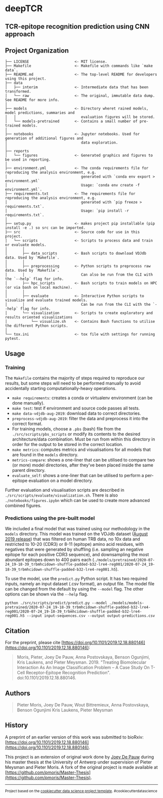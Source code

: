 deepTCR
==============================

## TCR-epitope recognition prediction using CNN approach

Project Organization
------------

    ├── LICENSE                     <- MIT license.
    ├── Makefile                    <- Makefile with commands like `make data`.
    ├── README.md                   <- The top-level README for developers using this project.
    ├── data
    │   ├── interim                 <- Intermediate data that has been transformed.
    │   └── raw                     <- The original, immutable data dump. See README for more info.
    │
    ├── models                      <- Directory wheret rained models, model predictions, summaries and
    │   │                              evaluation figures will be stored.
    │   └── models-pretrained       <- Contains a small number of pre-trained models.
    │
    ├── notebooks                   <- Jupyter notebooks. Used for generation of additional figures and
    │                                  data exploration.
    │
    ├── reports
    │   └── figures                 <- Generated graphics and figures to be used in reporting.
    │
    ├── environment.yml             <- The conda requirements file for reproducing the analysis environment, e.g.
    │                                  generated with `conda env export > environment.yml`
    │                                  Usage: `conda env create -f environment.yml`.
    ├── requirements.txt            <- The requirements file for reproducing the analysis environment, e.g.
    │                                  generated with `pip freeze > requirements.txt`.
    │                                  Usage: `pip install -r requirements.txt`.
    │
    ├── setup.py                    <- makes project pip installable (pip install -e .) so src can be imported.
    ├── src                         <- Source code for use in this project.
    │   └── scripts                 <- Scripts to process data and train or evaluate models.
    │       │
    │       ├── data_scripts        <- Bash scripts to download VDJdb data. Used by `Makefile`.
    │       │
    │       ├── preprocessing       <- Python scripts to preprocess raw data. Used by `Makefile`.
    │       │                          Can also be run from the CLI with the `--help` flag for info.
    │       ├── hpc_scripts         <- Bash scripts to train models on HPC (or via bash on local machine).
    │       │
    │       ├── evaluate            <- Interactive Python scripts to visualize and evaluate trained models.
    │       │                          Can be run from the CLI with the `--help` flag for info.
    │       └── visualization       <- Scripts to create exploratory and results oriented visualizations
    │           └── visualize.sh    <- Contains Bash functions to utilise the different Python scripts.
    │
    └── tox.ini                     <- tox file with settings for running pytest.

## Usage

### Training

The `Makefile` contains the majority of steps required to reproduce our results, but some steps will need to be performed manually to avoid accidentally starting computationally-heavy operations.

- `make requirements`: creates a conda or virtualenv environment (can be done manually).
- `make test`: test if environment and source code passes all tests.
- `make data-vdjdb-aug-2019`: download data to correct directories.
- `preprocess-vdjdb-aug-2019`: filter the data and preprocess it into the correct format.
- For training models, choose a `.pbs` (bash) file from the `./src/scripts/pbs_scripts` or modify its contents to the desired architecture/data combination. Must be run from within this directory in order for the output to be stored in the correct location.
- `make metrics`: computes metrics and visualisations for all models that are found in the `models` directory.
- `metrics-compare`: shows a one-liner that can be utilised to compare two (or more) model directories, after they've been placed inside the same parent directory.
- `evaluate_self`: shows a one-liner that can be utilised to perform a per-epitope evaluation on a model directory.

Further evaluation and visualisation scripts are described in `./src/scripts/evaluate/visualization.sh`. There is also `./notebooks/figures.ipybn` which can be used to create more advanced combined figures.

### Predictions using the pre-built model

We included a final model that was trained using our methodology in the `models` directory. This model was trained on the VDJdb dataset ([August 2019 release](https://github.com/antigenomics/vdjdb-db/releases/tag/2019-08-08)) that was filtered on human TRB data, no 10x data and restricted to 10-20 (CDR3) or 8-11 (epitope) amino acid residues, with negatives that were generated by shuffling (i.e. sampling an negative epitope for each positive CDR3 sequence), and downsampling the most abundant epitopes down to 400 pairs each (`./models/pretrained/2020-07-24_19-18-39_trbmhcidown-shuffle-padded-b32-lre4-reg001/2020-07-24_19-18-39_trbmhcidown-shuffle-padded-b32-lre4-reg001.h5`).

To use the model, use the `predict.py` Python script. It has two required inputs, namely an input dataset (.csv format), an output file. The model file can be changed from the default by using the `--model` flag. The other options can be shown via the `--help` flag.

```
python ./src/scripts/predict/predict.py --model ./models/models-pretrained/2020-07-24_19-18-39_trbmhcidown-shuffle-padded-b32-lre4-reg001/2020-07-24_19-18-39_trbmhcidown-shuffle-padded-b32-lre4-reg001.h5 --input input-sequences.csv --output output-predictions.csv
```

## Citation

For the preprint, please cite [https://doi.org/10.1101/2019.12.18.880146](https://doi.org/10.1101/2019.12.18.880146):

>Moris, Pieter, Joey De Pauw, Anna Postovskaya, Benson Ogunjimi, Kris Laukens, and Pieter Meysman. 2019. "Treating Biomolecular Interaction As An Image Classification Problem – A Case Study On T-Cell Receptor-Epitope Recognition Prediction". doi:10.1101/2019.12.18.880146.

## Authors

>Pieter Moris,
>Joey De Pauw,
>Wout Bittremieux,
>Anna Postovskaya,
>Benson Ogunjimi
>Kris Laukens,
>Pieter Meysman

## History

A preprint of an earlier version of this work was submitted to bioRxiv: [https://doi.org/10.1101/2019.12.18.880146](https://doi.org/10.1101/2019.12.18.880146).

This project is an extension of original work done by [Joey De Pauw](https://github.com/JoeyDP) during his master thesis at the University of Antwerp under supervision of Pieter Meysman and Pieter Moris. A fork of the original project is made available at [https://github.com/pmoris/Master-Thesis](https://github.com/pmoris/Master-Thesis).

--------

<p><small>Project based on the <a target="_blank" href="https://drivendata.github.io/cookiecutter-data-science/">cookiecutter data science project template</a>. #cookiecutterdatascience</small></p>
